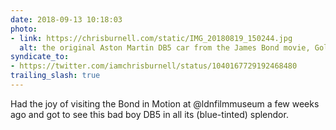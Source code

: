 ```yaml
---
date: 2018-09-13 10:18:03
photo:
- link: https://chrisburnell.com/static/IMG_20180819_150244.jpg
  alt: the original Aston Martin DB5 car from the James Bond movie, Goldfinger
syndicate_to:
- https://twitter.com/iamchrisburnell/status/1040167729192468480
trailing_slash: true
---
```


Had the joy of visiting the Bond in Motion at @ldnfilmmuseum a few weeks ago and got to see this bad boy DB5 in all its (blue-tinted) splendor.
